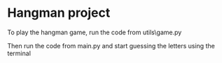 # Hangman project

To play the hangman game, run the code from utils\game.py

Then run the code from main.py and start guessing the letters using the terminal
